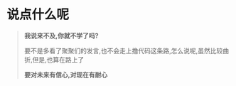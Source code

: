 # 说点什么呢

> **我说来不及,你就不学了吗?**
>
> 要不是多看了聚聚们的发言,也不会走上撸代码这条路,怎么说呢,虽然比较曲折,但是,也算在路上了
>
> **要对未来有信心,对现在有耐心**



